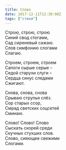 ```yaml
---
title: Слово
date: 2017-12-11T12:30:00Z
tags: ["стихи"]
---
```


Строю, строю, строю   
Синий свод стогами,   
Сад сиреневый сажаю.   
Слов симфонию слогами   
Слагаю. 

Строем, строем, строем   
Сапоги сырые серые –   
Седой старухи слуги –   
Сердца синус следами   
Сжигают. 

Снова, снова, снова   
Срываю струпья слёз.   
Сор старых ссор,   
Смрад светских соцсетей   
Сминаю. 

Слово! Слово! Слово   
Сыскать скорей среди   
Скучных стухших слов.   
Слово, сияющее свежими   
Слогами.   
